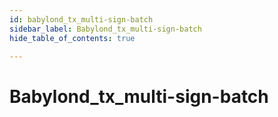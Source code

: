 ```yaml
---
id: babylond_tx_multi-sign-batch
sidebar_label: Babylond_tx_multi-sign-batch
hide_table_of_contents: true

---
```


# Babylond_tx_multi-sign-batch